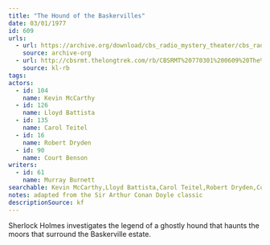 ```yaml
---
title: "The Hound of the Baskervilles"
date: 03/01/1977
id: 609
urls: 
  - url: https://archive.org/download/cbs_radio_mystery_theater/cbs_radio_mystery_theater-0601-0650.zip/cbs_radio_mystery_theater-0601-0650%2Fcbsrmt_0609_the_hound_of_the_baskervilles.mp3
    source: archive-org
  - url: http://cbsrmt.thelongtrek.com/rb/CBSRMT%20770301%200609%20The%20Hound%20of%20the%20Baskervilles_wbbm_rb%20levels.mp3
    source: kl-rb
tags: 
actors:  
  - id: 104
    name: Kevin McCarthy  
  - id: 126
    name: Lloyd Battista  
  - id: 135
    name: Carol Teitel  
  - id: 16
    name: Robert Dryden  
  - id: 90
    name: Court Benson
writers:  
  - id: 61
    name: Murray Burnett
searchable: Kevin McCarthy,Lloyd Battista,Carol Teitel,Robert Dryden,Court Benson Murray Burnett
notes: adapted from the Sir Arthur Conan Doyle classic
descriptionSource: kf
---
```

Sherlock Holmes investigates the legend of a ghostly hound that haunts the moors that surround the Baskerville estate.